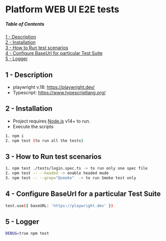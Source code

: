 # Platform WEB UI E2E tests

##### Table of Contents

[1 - Description](#description)  
[2 - Installation](#installation)  
[3 - How to Run test scenarios](#how_to_run)  
[4 - Configure BaseUrl for particular Test Suite](#configure_base_url)  
[5 - Logger](#logger)

<a name="description"/>

## 1 - Description

- playwright v.18: https://playwright.dev/
- Typescript: https://www.typescriptlang.org/

<a name="installation"/>

## 2 - Installation

- Project requires [Node.js](https://nodejs.org/) v14+ to run.
- Execute the scripts

```sh
1. npm i
2. npm test (to run all the tests)
```

<a name="how_to_run"/>

## 3 - How to Run test scenarios

```sh
1. npm test ./tests/login.spec.ts -> to run only one spec file
2. npm test -- --headed -> enable headed mode
3. npm test -- --grep="@smoke"  -> to run Smoke test only
```

<a name="configure_base_url"/>

## 4 - Configure BaseUrl for a particular Test Suite

```sh
test.use({ baseURL: 'https://playwright.dev' })
```

<a name="logger"/>

## 5 - Logger

```sh
DEBUG=true npm test
```
